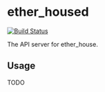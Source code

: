 # ether_housed

[![Build Status](https://travis-ci.org/solarkennedy/ether_housed.svg)](https://travis-ci.org/solarkennedy/ether_housed)

The API server for ether_house.

## Usage

TODO

